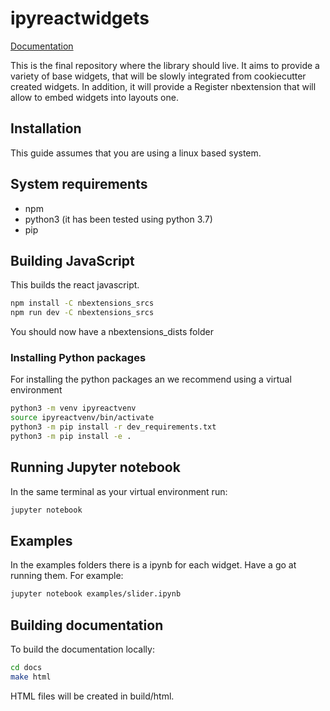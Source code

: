 # ipyreactwidgets

[Documentation](https://weatherforce-platform.gitlab.io/ipyreactwidgets/)

This is the final repository where the library should live. It aims to provide
a variety of base widgets, that will be slowly integrated from cookiecutter
created widgets. In addition, it will provide a Register nbextension that will
allow to embed widgets into layouts one.


## Installation
This guide assumes that you are using a linux based system.

## System requirements
- npm
- python3 (it has been tested using python 3.7)
- pip

## Building JavaScript
This builds the react javascript.

```bash
npm install -C nbextensions_srcs
npm run dev -C nbextensions_srcs
```
You should now have a nbextensions_dists folder

### Installing Python packages
For installing the python packages an we recommend using a virtual environment
```bash
python3 -m venv ipyreactvenv
source ipyreactvenv/bin/activate
python3 -m pip install -r dev_requirements.txt
python3 -m pip install -e .
```

## Running Jupyter notebook
In the same terminal as your virtual environment run:

```bash
jupyter notebook
```

## Examples
In the examples folders there is a ipynb for each widget. Have a go at running them.
For example:
```bash
jupyter notebook examples/slider.ipynb
```

## Building documentation

To build the documentation locally:

```bash
cd docs
make html
```

HTML files will be created in build/html.
